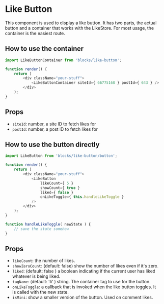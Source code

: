 # Like Button

This component is used to display a like button.
It has two parts, the actual button and a container that works with the LikeStore.
For most usage, the container is the easiest route.

## How to use the container

```js
import LikeButtonContainer from 'blocks/like-button';

function render() {
	return (
		<div className="your-stuff">
			<LikeButtonContainer siteId={ 66775168 } postId={ 643 } />
		</div>
	);
}
```

## Props

- `siteId`: number, a site ID to fetch likes for
- `postId`: number, a post ID to fetch likes for

## How to use the button directly

```js
import LikeButton from 'blocks/like-button/button';

function render() {
	return (
		<div className="your-stuff">
			<LikeButton
				likeCount={ 5 }
				showCount={ true }
				liked={ false }
				onLikeToggle={ this.handleLikeToggle }
			/>
		</div>
	);
}

function handleLikeToggle( newState ) {
	// save the state somehow
}
```

## Props

- `likeCount`: the number of likes.
- `showZeroCount`: (default: false) show the number of likes even if it's zero.
- `liked`: (default: false ) a boolean indicating if the current user has liked whatever is being liked.
- `tagName`: (default: 'li' ) string. The container tag to use for the button.
- `onLikeToggle`: a callback that is invoked when the like button toggles. It is called with the new state.
- `isMini`: show a smaller version of the button. Used on comment likes.

